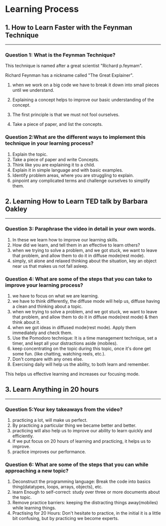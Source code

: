 # Learning Process
## 1. How to Learn Faster with the Feynman Technique
---

### Question 1: What is the Feynman Technique?
This technique is named after a great scientist "Richard p.feymam".

Richard Feynman has a nickname called "The Great Explainer".

1. when we work on a big code we have to break it down into small pieces until we understand.

2. Explaining a concept helps to improve our basic understanding of the concept.

3. The first principle is that we must not fool ourselves.

4. Take a piece of paper, and list the concepts.

### Question 2:What are the different ways to implement this technique in your learning process?

1. Explain the topic.
2. Take a piece of paper and write Concepts.
3. Think like you are explaining it to a child.
4. Explain it in simple language and with basic examples.
5. Identify problem areas, where you are struggling to explain.
6. pinpoint any complicated terms and challenge ourselves to simplify them.

## 2. Learning How to Learn TED talk by Barbara Oakley
---
### Question 3: Paraphrase the video in detail in your own words.
1. In these we learn how to improve our learning skills.
2. How did we learn, and tell them in an effective to learn others?
3. when we trying to solve a problem, and we got stuck, we want to leave that problem, and allow them to do it in diffuse mode(rest mode).
4. simply, sit alone and relaxed thinking about the situation, key an object near us that makes us not fall asleep.

### Question 4: What are some of the steps that you can take to improve your learning process?
1. we have to focus on what we are learning.
2. we have to think differently, the diffuse mode will help us, diffuse having a clean and thinking about a topic.
3. when we trying to solve a problem, and we got stuck, we want to leave that problem, and allow them to do it in diffuse mode(rest mode) & then think about it.
4. when we got ideas in diffused mode(rest mode). Apply them immediately and check them.
5. Use the Pomodoro technique: It is a time management technique, set a timer, and kept all your distractions aside (mobiles).
6. keep concentrating on the topic during this topic, once it's done get some fun. (like chatting, watching reels, etc.).
7. Don't compare with any ones else.
8. Exercising daily will help us the ability, to both learn and remember.

This helps us effective learning and increases our focusing mode.


## 3. Learn Anything in 20 hours
---
### Question 5:Your key takeaways from the video?
1. practicing a lot, will make us perfect.
2. By practicing a particular thing we became better and better.
3. practicing will also help us to improve our ability to learn quickly and efficiently.
4. If we put focus on 20 hours of learning and practicing, it helps us to improve. 
5. practice improves our performance.

### Question 6: What are some of the steps that you can while approaching a new topic?
1. Deconstruct the programming language: Break the code into basics thing(datatypes, loops, arrays, objects), etc.
2. learn Enough to self-correct: study over three or more documents about the topic.
3. Remove practice barriers: keeping the distracting things away(mobiles) while learning things.
4. Practising for 20 Hours: Don't hesitate to practice, in the initial it is a little bit confusing, but by practicing we become experts.